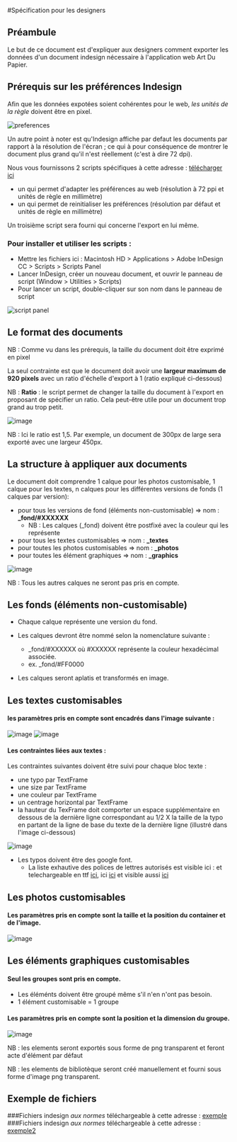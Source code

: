 #Spécification pour les designers


## Préambule

Le but de ce document est d'expliquer aux designers comment exporter les données d'un document indesign nécessaire à l'application web Art Du Papier.

## Prérequis sur les préférences Indesign

Afin que les données expotées soient cohérentes pour le web, *les unités de la règle* doivent être en pixel.

![preferences](images/preferences.jpg)

Un autre point à noter est qu'Indesign affiche par defaut les documents par rapport à la résolution de l'écran ; ce qui à pour conséquence de montrer le document plus grand qu'il n'est réellement (c'est à dire 72 dpi).

Nous vous fournissons 2 scripts spécifiques à cette adresse : [télécharger ici](http://demo.zeeagency.com/2015/032015/artdupapier/scripts-indesign-web.zip)

- un qui permet d'adapter les préférences au web (résolution à 72 ppi et unités de règle en millimètre)
- un qui permet de reinitialiser les préférences (résolution par défaut et unités de règle en millimètre)

Un troisième script sera fourni qui concerne l'export en lui même.

### Pour installer et utiliser les scripts : 

 * Mettre les fichiers ici : Macintosh HD > Applications > Adobe InDesign CC > Scripts > Scripts Panel
 * Lancer InDesign, créer un nouveau document, et ouvrir le panneau de script (Window > Utilities > Scripts)
 * Pour lancer un script, double-cliquer sur son nom dans le panneau de script 

![script panel](images/script_panel.jpg)

## Le format des documents

NB : Comme vu dans les prérequis, la taille du document doit être exprimé en pixel

La seul contrainte est que le document doit avoir une **largeur maximum de 920 pixels** avec un ratio d'échelle d'export à 1 (ratio expliqué ci-dessous)

NB : **Ratio** : le script permet de changer la taille du document à l'export en proposant de spécifier un ratio. Cela peut-être utile pour un document trop grand au trop petit.

![image](images/ratio.png)

NB : Ici le ratio est 1,5. Par exemple, un document de 300px de large sera exporté avec une largeur 450px.

## La structure à appliquer aux documents


Le document doit comprendre 1 calque pour les photos customisable, 1 calque pour les textes, n calques pour les différentes versions de fonds (1 calques par version):

* pour tous les versions de fond (éléments non-customisable) => nom : **_fond/#XXXXXX**
	- NB : Les calques (_fond) doivent être postfixé avec la couleur qui les représente 
* pour tous les textes customisables => nom : **_textes**
* pour toutes les photos customisables => nom : **_photos**
* pour toutes les élément graphiques => nom : **_graphics**

![image](images/layers.jpg)

NB : Tous les autres calques ne seront pas pris en compte.


## Les fonds (éléments non-customisable)

* Chaque calque représente une version du fond. 

* Les calques devront être nommé selon la nomenclature suivante :
	- _fond/#XXXXXX où #XXXXXX représente la couleur hexadécimal associée.
	- ex. _fond/#FF0000

* Les calques seront aplatis et transformés en image. 
	
## Les textes customisables

#### les paramètres pris en compte sont encadrés dans l'image suivante :
	
	
![image](images/text.jpg)
![image](images/couleur.jpg)
	

#### Les contraintes liées aux textes : 
Les contraintes suivantes doivent être suivi pour chaque bloc texte :

* une typo par TextFrame
* une size par TextFrame
* une couleur par TextFrame
* un centrage horizontal par TextFrame
* la hauteur du TexFrame doit comporter un espace supplémentaire en dessous de la dernière ligne correspondant au 1/2 X la taille de la typo en partant de la ligne de base du texte de la dernière ligne (illustré dans l'image ci-dessous)

![image](images/text_space.jpg)
	
* Les typos doivent être des google font. 
	* La liste exhautive des polices de lettres autorisés est visible ici : et telechargeable en ttf [ici](https://github.com/google/fonts/tree/master/ofl), ici [ici](http://www.fonts.com/web-fonts/google) et visible aussi [ici](http://www.google.com/fonts)
	
## Les photos customisables

#### Les paramètres pris en compte sont la taille et la position du container et de l'image.

![image](images/image.jpg)

## Les éléments graphiques customisables

#### Seul les groupes sont pris en compte. 
* Les éléménts doivent être groupé même s'il n'en n'ont pas besoin. 
* 1 élément customisable = 1 groupe

#### Les paramètres pris en compte sont la position et la dimension du groupe.

![image](images/group.png)

NB : les elements seront exportés sous forme de png transparent et feront acte d'élément par défaut

NB : les elements de bibliotèque seront créé manuellement et fourni sous forme d'image png transparent.

## Exemple de fichiers 
###Fichiers indesign *aux normes* téléchargeable à cette adresse : [exemple](http://demo.zeeagency.com/2015/032015/artdupapier/exemple-indesign.zip)
###Fichiers indesign *aux normes* téléchargeable à cette adresse : [exemple2](ftp://artdupapier.dev2013.zeeagency.com/indesign-exemple2.zip)
	
	

